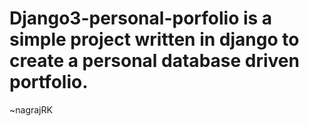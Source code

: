 # Django3-personal-porfolio is a simple project written in django to create a personal database driven portfolio.
~nagrajRK
